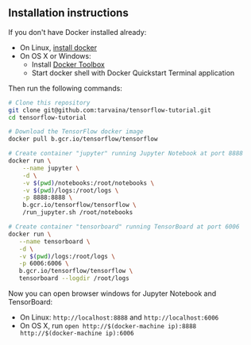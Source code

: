 ## Installation instructions

If you don't have Docker installed already:

- On Linux, [install docker](https://docs.docker.com/linux/step_one/)
- On OS X or Windows:
    + Install [Docker Toolbox](https://www.docker.com/products/docker-toolbox)
    + Start docker shell with Docker Quickstart Terminal application

Then run the following commands:

```bash
# Clone this repository
git clone git@github.com:tarvaina/tensorflow-tutorial.git
cd tensorflow-tutorial

# Download the TensorFlow docker image
docker pull b.gcr.io/tensorflow/tensorflow

# Create container "jupyter" running Jupyter Notebook at port 8888
docker run \
    --name jupyter \
    -d \
    -v $(pwd)/notebooks:/root/notebooks \
    -v $(pwd)/logs:/root/logs \
    -p 8888:8888 \
    b.gcr.io/tensorflow/tensorflow \
    /run_jupyter.sh /root/notebooks

# Create container "tensorboard" running TensorBoard at port 6006
docker run \
   --name tensorboard \
   -d \
   -v $(pwd)/logs:/root/logs \
   -p 6006:6006 \
   b.gcr.io/tensorflow/tensorflow \
   tensorboard --logdir /root/logs
```

Now you can open browser windows for Jupyter Notebook and TensorBoard:

+ On Linux: `http://localhost:8888` and `http://localhost:6006`
+ On OS X, run `open http://$(docker-machine ip):8888  http://$(docker-machine ip):6006`

